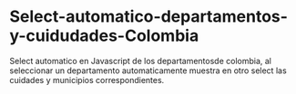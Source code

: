 # Select-automatico-departamentos-y-cuidudades-Colombia
Select automatico en Javascript de los departamentosde colombia, al seleccionar un departamento automaticamente muestra en otro select las cuidades y municipios correspondientes.
